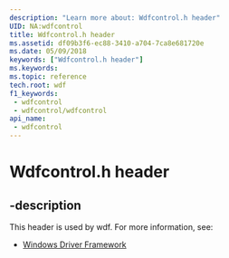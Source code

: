 ```yaml
---
description: "Learn more about: Wdfcontrol.h header"
UID: NA:wdfcontrol
title: Wdfcontrol.h header
ms.assetid: df09b3f6-ec88-3410-a704-7ca8e681720e
ms.date: 05/09/2018
keywords: ["Wdfcontrol.h header"]
ms.keywords: 
ms.topic: reference
tech.root: wdf
f1_keywords:
 - wdfcontrol
 - wdfcontrol/wdfcontrol
api_name:
 - wdfcontrol
---
```


# Wdfcontrol.h header


## -description

This header is used by wdf. For more information, see:

- [Windows Driver Framework](../_wdf/index.md)

